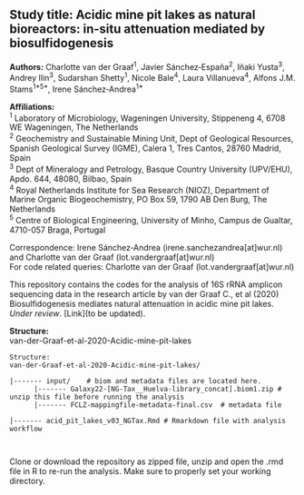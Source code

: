  
Study title: Acidic mine pit lakes as natural bioreactors: in-situ attenuation mediated by biosulfidogenesis   
----------------------------------------------------------------------------------  
**Authors:** Charlotte van der Graaf<sup>1</sup>, Javier Sánchez‑España<sup>2</sup>, Iñaki Yusta<sup>3</sup>, Andrey Ilin<sup>3</sup>, Sudarshan Shetty<sup>1</sup>, Nicole Bale<sup>4</sup>, Laura Villanueva<sup>4</sup>, Alfons J.M. Stams<sup>1*</sup><sup>5*</sup>, Irene Sánchez‑Andrea<sup>1*</sup>  

**Affiliations:**  
<sup>1</sup> Laboratory of Microbiology, Wageningen University, Stippeneng 4, 6708 WE Wageningen, The Netherlands  
<sup>2</sup> Geochemistry and Sustainable Mining Unit, Dept of Geological Resources, Spanish Geological Survey (IGME), Calera 1, Tres Cantos, 28760 Madrid, Spain  
<sup>3</sup> Dept of Mineralogy and Petrology, Basque Country University (UPV/EHU), Apdo. 644, 48080, Bilbao, Spain    
<sup>4</sup> Royal Netherlands Institute for Sea Research (NIOZ), Department of Marine Organic Biogeochemistry, PO Box 59, 1790 AB Den Burg, The Netherlands   
<sup>5</sup> Centre of Biological Engineering, University of Minho, Campus de Gualtar, 4710-057 Braga, Portugal


Correspondence: Irene Sánchez‑Andrea (irene.sanchezandrea[at]wur.nl) and Charlotte van der Graaf (lot.vandergraaf[at]wur.nl)   
For code related queries: Charlotte van der Graaf (lot.vandergraaf[at]wur.nl)   

This repository contains the codes for the analysis of 16S rRNA amplicon sequencing data in the research article by van der Graaf C., et al (2020) Biosulfidogenesis mediates natural attenuation in acidic mine pit lakes.  _Under review_. [Link](to be updated).  

**Structure:**      
van-der-Graaf-et-al-2020-Acidic-mine-pit-lakes


```
Structure:  
van-der-Graaf-et-al-2020-Acidic-mine-pit-lakes/  

|------- input/    # biom and metadata files are located here.     
      |------- Galaxy22-[NG-Tax__Huelva-library_concat].biom1.zip # unzip this file before running the analysis    
      |------- FCLZ-mappingfile-metadata-final.csv  # metadata file   
      
|------- acid_pit_lakes_v03_NGTax.Rmd # Rmarkdown file with analysis workflow  
                        


```
Clone or download the repository as zipped file, unzip and open the .rmd file in R to re-run the analysis. 
Make sure to properly set your working directory.




